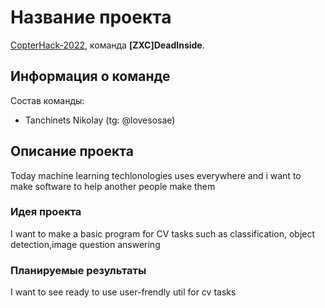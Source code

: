 # Название проекта
[CopterHack-2022](copterhack2022.md), команда **[ZXC]DeadInside**.

## Информация о команде
Состав команды:
* Tanchinets Nikolay  (tg: @lovesosae)

## Описание проекта
Today machine learning techlonologies uses everywhere and i want to make software to help another people make them

### Идея проекта
I want to make a basic program for CV tasks such as classification, object detection,image question answering

### Планируемые результаты
I want to see ready to use user-frendly util for cv tasks

